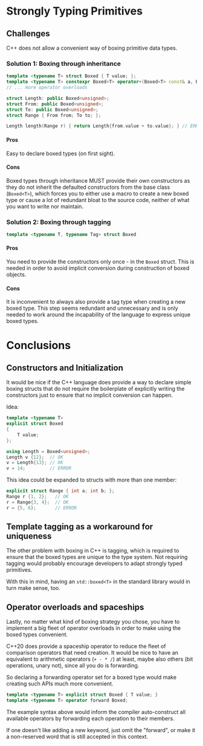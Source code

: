 # Strongly Typing Primitives

## Challenges

C++ does not allow a convenient way of boxing primitive data types.

### Solution 1: Boxing through inheritance

```cpp
template <typename T> struct Boxed { T value; };
template <typename T> constexpr Boxed<T> operator+(Boxed<T> const& a, Boxed<T> const& b) noexcept { return Boxed<T>{a.value + b.value}; }
// ... more operator overloads

struct Length: public Boxed<unsigned>;
struct From: public Boxed<unsigned>;
struct To: public Boxed<unsigned>;
struct Range { From from; To to; };

Length length(Range r) { return Length{from.value + to.value}; } // ERROR
```

#### Pros

Easy to declare boxed types (on first sight).

#### Cons

Boxed types through inheritance MUST provide their own constructors as they
do not inherit the defaulted constructors from the base class (`Boxed<T>`),
which forces you to either use a macro to create a new boxed type
or cause a lot of redundant bloat to the source code, neither of what you
want to write nor maintain.

### Solution 2: Boxing through tagging

```cpp
template <typename T, typename Tag> struct Boxed
```

#### Pros

You need to provide the constructors only once - in the `Boxed` struct.
This is needed in order to avoid implicit conversion during construction
of boxed objects.

#### Cons

It is inconvenient to always also provide a tag type when creating a new
boxed type. This step seems redundant and unnecessary and is only
needed to work around the incapability of the language to express
unique boxed types.


# Conclusions

## Constructors and Initialization

It would be nice if the C++ language does provide a way to declare
simple boxing structs that do not require the boilerplate of explicitly
writing the constructors just to ensure that no implicit conversion can happen.

Idea:

```cpp
template <typename T>
explicit struct Boxed
{
    T value;
};

using Length = Boxed<unsigned>;
Length v {12};  // OK
v = Length{13}; // OK
v = 14;         // ERROR
```

This idea could be expanded to structs with more than one member:
```cpp
explicit struct Range { int a; int b; };
Range r {1, 2};   // OK
r = Range{3, 4};  // OK
r = {5, 6};       // ERROR
```

## Template tagging as a workaround for uniqueness

The other problem with boxing in C++ is tagging, which is required to
ensure that the boxed types are unique to the type system.
Not requiring tagging would probably encourage developers to adapt
strongly typed primitives.

With this in mind, having an `std::boxed<T>` in the standard library would
in turn make sense, too.

## Operator overloads and spaceships

Lastly, no matter what kind of boxing strategy you chose, you have
to implement a big fleet of operator overloads in order to make
using the boxed types convenient.

C++20 does provide a spaceship operator to reduce the fleet
of comparison operators that need creation.
It would be nice to have an equivalent to arithmetic operators (`+ - * /`)
at least, maybe also others (bit operations, unary not),
since all you do is forwarding.

So declaring a forwarding operator set for a boxed type would make
creating such APIs much more convenient.

```cpp
template <typename T> explicit struct Boxed { T value; }
template <typename T> operator forward Boxed;
```

The example syntax above would inform the compiler auto-construct
all available operators by forwarding each operation to their members.

If one doesn't like adding a new keyword, just omit the "forward",
or make it a non-reserved word that is still accepted in this context.
